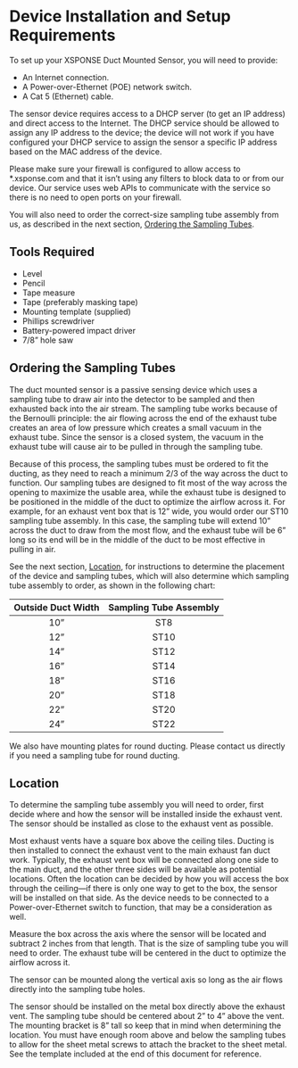 # Device Installation and Setup Requirements

To set up your XSPONSE Duct Mounted Sensor, you will need to provide:
-	An Internet connection.
-	A Power-over-Ethernet (POE) network switch.
-	A Cat 5 (Ethernet) cable.

The sensor device requires access to a DHCP server (to get an IP address) and direct access to the Internet. The DHCP service should be allowed to assign any IP address to the device; the device will not work if you have configured your DHCP service to assign the sensor a specific IP address based on the MAC address of the device. 

Please make sure your firewall is configured to allow access to *.xsponse.com and that it isn’t using any filters to block data to or from our device. Our service uses web APIs to communicate with the service so there is no need to open ports on your firewall.  

You will also need to order the correct-size sampling tube assembly from us, as described in the next section, [Ordering the Sampling Tubes](installation-reqs.md#ordering-the-sampling-tubes). 

## Tools Required
-	Level
-	Pencil
-	Tape measure
-	Tape (preferably masking tape)
-	Mounting template (supplied)
-	Phillips screwdriver
-	Battery-powered impact driver
-	7/8” hole saw

## Ordering the Sampling Tubes
The duct mounted sensor is a passive sensing device which uses a sampling tube to draw air into the detector to be sampled and then exhausted back into the air stream. The sampling tube works because of the Bernoulli principle: the air flowing across the end of the exhaust tube creates an area of low pressure which creates a small vacuum in the exhaust tube. Since the sensor is a closed system, the vacuum in the exhaust tube will cause air to be pulled in through the sampling tube.

Because of this process, the sampling tubes must be ordered to fit the ducting, as they need to reach a minimum 2/3 of the way across the duct to function. Our sampling tubes are designed to fit most of the way across the opening to maximize the usable area, while the exhaust tube is designed to be positioned in the middle of the duct to optimize the airflow across it. For example, for an exhaust vent box that is 12” wide, you would order our ST10 sampling tube assembly. In this case, the sampling tube will extend 10” across the duct to draw from the most flow, and the exhaust tube will be 6” long so its end will be in the middle of the duct to be most effective in pulling in air.

See the next section, [Location](installation-reqs.md#location), for instructions to determine the placement of the device and sampling tubes, which will also determine which sampling tube assembly to order, as shown in the following chart:

| Outside Duct Width | Sampling Tube Assembly |
| :---: | :---: |
| 10” | ST8 |
| 12” | ST10 |
| 14” | ST12 |
| 16” | ST14 |
| 18” | ST16 |
| 20” | ST18 |
| 22” | ST20 |
| 24” | ST22 |

We also have mounting plates for round ducting. Please contact us directly if you need a sampling tube for round ducting.

## Location
To determine the sampling tube assembly you will need to order, first decide where and how the sensor will be installed inside the exhaust vent. The sensor should be installed as close to the exhaust vent as possible. 

Most exhaust vents have a square box above the ceiling tiles. Ducting is then installed to connect the exhaust vent to the main exhaust fan duct work. Typically, the exhaust vent box will be connected along one side to the main duct, and the other three sides will be available as potential locations. Often the location can be decided by how you will access the box through the ceiling—if there is only one way to get to the box, the sensor will be installed on that side. As the device needs to be connected to a Power-over-Ethernet switch to function, that may be a consideration as well. 

Measure the box across the axis where the sensor will be located and subtract 2 inches from that length. That is the size of sampling tube you will need to order. The exhaust tube will be centered in the duct to optimize the airflow across it.

The sensor can be mounted along the vertical axis so long as the air flows directly into the sampling tube holes.

The sensor should be installed on the metal box directly above the exhaust vent. The sampling tube should be centered about 2” to 4” above the vent. The mounting bracket is 8” tall so keep that in mind when determining the location. You must have enough room above and below the sampling tubes to allow for the sheet metal screws to attach the bracket to the sheet metal. See the template included at the end of this document for reference.
